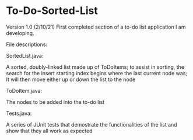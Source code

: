 # To-Do-Sorted-List
Version 1.0 (2/10/21)
First completed section of a to-do list application I am developing.

File descriptions:


SortedList.java:

A sorted, doubly-linked list made up of ToDoItems; to assist in sorting, the search for the insert starting index begins where the last current node was; It will then move either up or down the list to the node

ToDoItem.java:

The nodes to be added into the to-do list

Tests.java:

A series of JUnit tests that demostrate the functionalities of the list and show
      that they all work as expected
  
